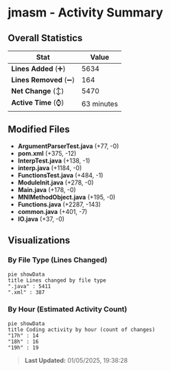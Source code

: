 # jmasm - Activity Summary 

## Overall Statistics

| Stat                   | Value                                                             |
| ---------------------- | ----------------------------------------------------------------- |
| **Lines Added** (➕)   | 5634                                          |
| **Lines Removed** (➖) | 164                                        |
| **Net Change** (↕)    | 5470                |
| **Active Time** (⌚)   | 63 minutes |


## Modified Files
- **ArgumentParserTest.java** (+77, -0)
- **pom.xml** (+375, -12)
- **InterpTest.java** (+138, -1)
- **interp.java** (+1184, -0)
- **FunctionsTest.java** (+484, -1)
- **ModuleInit.java** (+278, -0)
- **Main.java** (+178, -0)
- **MNIMethodObject.java** (+195, -0)
- **Functions.java** (+2287, -143)
- **common.java** (+401, -7)
- **IO.java** (+37, -0)

## Visualizations

### By File Type (Lines Changed)

```mermaid
pie showData
title Lines changed by file type
".java" : 5411
".xml" : 387
```

### By Hour (Estimated Activity Count)

```mermaid
pie showData
title Coding activity by hour (count of changes)
"17h" : 14
"18h" : 16
"19h" : 19
```


> **Last Updated:** 01/05/2025, 19:38:28